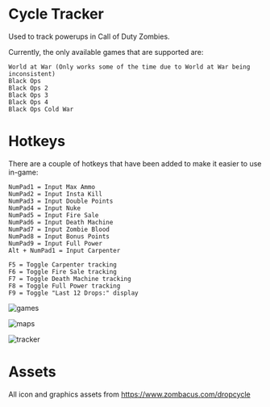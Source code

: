 # Cycle Tracker

 Used to track powerups in Call of Duty Zombies.
 
 Currently, the only available games that are supported are:
 	
	World at War (Only works some of the time due to World at War being inconsistent)
	Black Ops
	Black Ops 2
	Black Ops 3
	Black Ops 4
	Black Ops Cold War

# Hotkeys

There are a couple of hotkeys that have been added to make it easier to use in-game:

	NumPad1 = Input Max Ammo
	NumPad2 = Input Insta Kill
	NumPad3 = Input Double Points
	NumPad4 = Input Nuke
	NumPad5 = Input Fire Sale
	NumPad6 = Input Death Machine
	NumPad7 = Input Zombie Blood
	NumPad8 = Input Bonus Points
	NumPad9 = Input Full Power
	Alt + NumPad1 = Input Carpenter

	F5 = Toggle Carpenter tracking
	F6 = Toggle Fire Sale tracking
	F7 = Toggle Death Machine tracking
	F8 = Toggle Full Power tracking
	F9 = Toggle "Last 12 Drops:" display

![games](https://user-images.githubusercontent.com/71042104/115881323-8836f800-a443-11eb-9ee8-5bb345eb8a05.png)

![maps](https://user-images.githubusercontent.com/71042104/115881335-8a995200-a443-11eb-9e68-9abf663f14d8.png)

![tracker](https://user-images.githubusercontent.com/71042104/115881337-8c631580-a443-11eb-9985-539912bf9e57.png)

# Assets

All icon and graphics assets from https://www.zombacus.com/dropcycle
